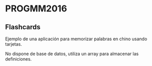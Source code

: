 # PROGMM2016

## Flashcards

Ejemplo de una aplicación para memorizar palabras en chino usando tarjetas.

No dispone de base de datos, utiliza un array para almacenar las definiciones.
